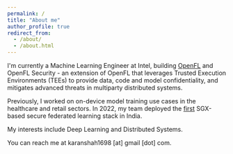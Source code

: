 ```yaml
---
permalink: /
title: "About me"
author_profile: true
redirect_from: 
  - /about/
  - /about.html
---
```


I'm currently a Machine Learning Engineer at Intel, building [OpenFL](https://github.com/securefederatedai/openfl) and OpenFL Security - an extension of OpenFL that leverages Trusted Execution Environments (TEEs) to provide data, code and model confidentiality, and mitigates advanced threats in multiparty distributed systems.

Previously, I worked on on-device model training use cases in the healthcare and retail sectors. In 2022, my team deployed the [first](https://health.economictimes.indiatimes.com/news/health-it/aster-dm-intel-carpl-collaborate-for-secure-federated-learning-platform/92599071) SGX-based secure federated learning stack in India.

My interests include Deep Learning and Distributed Systems.

You can reach me at karanshah1698 [at] gmail [dot] com.